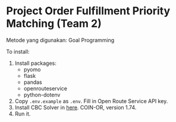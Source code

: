 # Project Order Fulfillment Priority Matching (Team 2)
Metode yang digunakan: Goal Programming

To install:
1. Install packages:
    - pyomo
    - flask
    - pandas
    - openrouteservice
    - python-dotenv
2. Copy `.env.example` as `.env`. Fill in Open Route Service API key.
3. Install CBC Solver in [here](https://www.coin-or.org/download/binary/CoinAll). COIN-OR, version 1.74.
4. Run it.